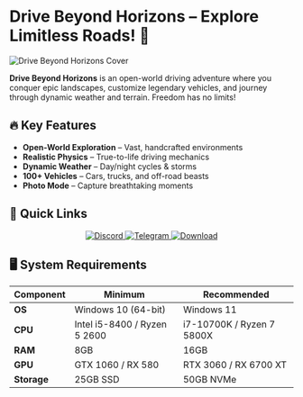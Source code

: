 # Drive Beyond Horizons – Explore Limitless Roads! 🌄

![Drive Beyond Horizons Cover](https://i0.wp.com/missrepack.com/wp-content/uploads/2025/04/Drive-Beyond-Horizons-Download.jpg?w=686&ssl=1)

**Drive Beyond Horizons** is an open-world driving adventure where you conquer epic landscapes, customize legendary vehicles, and journey through dynamic weather and terrain. Freedom has no limits!

## 🔥 Key Features
- **Open-World Exploration** – Vast, handcrafted environments
- **Realistic Physics** – True-to-life driving mechanics
- **Dynamic Weather** – Day/night cycles & storms
- **100+ Vehicles** – Cars, trucks, and off-road beasts
- **Photo Mode** – Capture breathtaking moments

## 🚀 Quick Links
<p align="center">
  <a href="https://discord.gg/AfjTgF3Tmx">
    <img src="https://img.shields.io/badge/Discord-7289DA?style=for-the-badge&logo=discord&logoColor=white" alt="Discord">
  </a>
  <a href="https://t.me/missrepack">
    <img src="https://img.shields.io/badge/Telegram-26A5E4?style=for-the-badge&logo=telegram&logoColor=white" alt="Telegram">
  </a>
  <a href="https://missrepack.com/drive-beyond-horizons/">
    <img src="https://img.shields.io/badge/Download-FF5733?style=for-the-badge&logo=steam&logoColor=white" alt="Download">
  </a>
</p>

## 🖥️ System Requirements
| Component | Minimum | Recommended |
|-----------|---------|-------------|
| **OS** | Windows 10 (64-bit) | Windows 11 |
| **CPU** | Intel i5-8400 / Ryzen 5 2600 | i7-10700K / Ryzen 7 5800X |
| **RAM** | 8GB | 16GB |
| **GPU** | GTX 1060 / RX 580 | RTX 3060 / RX 6700 XT |
| **Storage** | 25GB SSD | 50GB NVMe |

